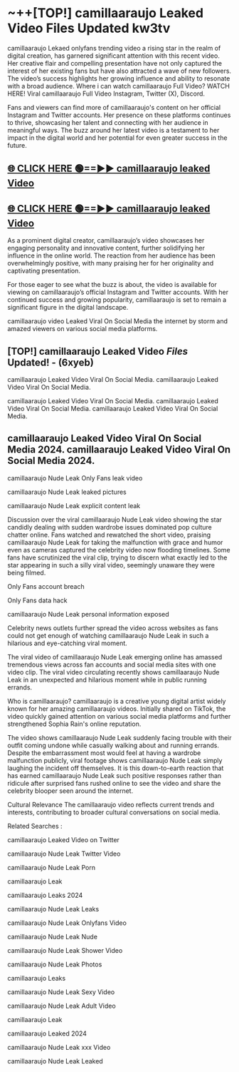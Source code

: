 # ~++[TOP!] camillaaraujo Leaked Video Files Updated kw3tv

 camillaaraujo Lekaed onlyfans trending video a rising star in the realm of digital creation, has garnered significant attention with this recent video. Her creative flair and compelling presentation have not only captured the interest of her existing fans but have also attracted a wave of new followers. The video’s success highlights her growing influence and ability to resonate with a broad audience.
Where i can watch  camillaaraujo Full Video? WATCH HERE! Viral  camillaaraujo Full Video Instagram, Twitter (X), Discord.


Fans and viewers can find more of  camillaaraujo's content on her official Instagram and Twitter accounts. Her presence on these platforms continues to thrive, showcasing her talent and connecting with her audience in meaningful ways. The buzz around her latest video is a testament to her impact in the digital world and her potential for even greater success in the future.


## [🌐 CLICK HERE 🟢==►►  camillaaraujo leaked Video ](https://onlyclips.site?title=camillaaraujo&ref=git)

## [🌐 CLICK HERE 🟢==►►  camillaaraujo leaked Video ](https://onlyclips.site?title=camillaaraujo&ref=git)


As a prominent digital creator,  camillaaraujo’s video showcases her engaging personality and innovative content, further solidifying her influence in the online world. The reaction from her audience has been overwhelmingly positive, with many praising her for her originality and captivating presentation.

For those eager to see what the buzz is about, the video is available for viewing on  camillaaraujo’s official Instagram and Twitter accounts. With her continued success and growing popularity,  camillaaraujo is set to remain a significant figure in the digital landscape.


  camillaaraujo video Leaked Viral On Social Media the internet by storm and amazed viewers on various social media platforms.


## [TOP!]  camillaaraujo Leaked Video *Files* Updated! - (6xyeb) 

 camillaaraujo Leaked Video Viral On Social Media. camillaaraujo Leaked Video Viral On Social Media.

 camillaaraujo Leaked Video Viral On Social Media. camillaaraujo Leaked Video Viral On Social Media. camillaaraujo Leaked Video Viral On Social Media.


##  camillaaraujo Leaked Video Viral On Social Media 2024. camillaaraujo Leaked Video Viral On Social Media 2024.
 camillaaraujo Nude Leak Only Fans leak video

 camillaaraujo Nude Leak leaked pictures

 camillaaraujo Nude Leak explicit content leak

Discussion over the viral  camillaaraujo Nude Leak video showing the star candidly dealing with sudden wardrobe issues dominated pop culture chatter online. Fans watched and rewatched the short video, praising  camillaaraujo Nude Leak for taking the malfunction with grace and humor even as cameras captured the celebrity video now flooding timelines. Some fans have scrutinized the viral clip, trying to discern what exactly led to the star appearing in such a silly viral video, seemingly unaware they were being filmed.


Only Fans account breach

Only Fans data hack

 camillaaraujo Nude Leak personal information exposed

Celebrity news outlets further spread the video across websites as fans could not get enough of watching  camillaaraujo Nude Leak in such a hilarious and eye-catching viral moment.


The viral video of  camillaaraujo Nude Leak emerging online has amassed tremendous views across fan accounts and social media sites with one video clip. The viral video circulating recently shows  camillaaraujo Nude Leak in an unexpected and hilarious moment while in public running errands.


Who is  camillaaraujo?  camillaaraujo is a creative young digital artist widely known for her amazing  camillaaraujo videos. Initially shared on TikTok, the video quickly gained attention on various social media platforms and further strengthened Sophia Rain's online reputation.

The video shows  camillaaraujo Nude Leak suddenly facing trouble with their outfit coming undone while casually walking about and running errands. Despite the embarrassment most would feel at having a wardrobe malfunction publicly, viral footage shows  camillaaraujo Nude Leak simply laughing the incident off themselves. It is this down-to-earth reaction that has earned  camillaaraujo Nude Leak such positive responses rather than ridicule after surprised fans rushed online to see the video and share the celebrity blooper seen around the internet.

Cultural Relevance The  camillaaraujo video reflects current trends and interests, contributing to broader cultural conversations on social media.

Related Searches :

 camillaaraujo Leaked Video on Twitter

 camillaaraujo Nude Leak Twitter Video

 camillaaraujo Nude Leak Porn

 camillaaraujo Leak 

 camillaaraujo Leaks 2024

 camillaaraujo Nude Leak Leaks

 camillaaraujo Nude Leak Onlyfans Video

 camillaaraujo Nude Leak Nude

 camillaaraujo Nude Leak Shower Video

 camillaaraujo Nude Leak Photos

 camillaaraujo Leaks

 camillaaraujo Nude Leak Sexy Video

 camillaaraujo Nude Leak Adult Video

 camillaaraujo Leak

 camillaaraujo Leaked 2024

 camillaaraujo Nude Leak xxx Video

 camillaaraujo Nude Leak Leaked